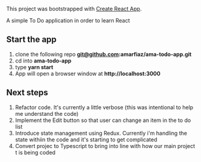 This project was bootstrapped with [Create React App](https://github.com/facebookincubator/create-react-app).

A simple To Do application in order to learn React

## Start the app
1. clone the following repo <b>git@github.com:amarfiaz/ama-todo-app.git</b>
2. cd into <b>ama-todo-app</b>
3. type <b>yarn start</b>
4. App will open a browser window at <b>http://localhost:3000</b>

## Next steps
1. Refactor code. It's currently a little verbose (this was intentional to help me understand the code)
2. Implement the Edit button so that user can change an item in the to do list
3. Introduce state management using Redux. Currently i'm handling the state withiin the code and it's starting to get complicated
4. Convert projec to Typescript to bring into line with how our main project t is being coded